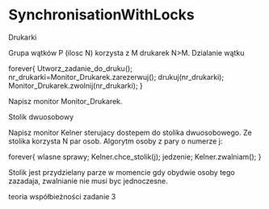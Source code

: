 # SynchronisationWithLocks

Drukarki 

Grupa wątków P (ilosc N) korzysta z M drukarek N>M. Dzialanie wątku

forever{
  Utworz_zadanie_do_druku();
  nr_drukarki=Monitor_Drukarek.zarezerwuj();
  drukuj(nr_drukarki);
  Monitor_Drukarek.zwolnij(nr_drukarki);
}

Napisz monitor Monitor_Drukarek.

Stolik dwuosobowy 

Napisz monitor Kelner sterujacy dostepem do stolika dwuosobowego. Ze stolika korzysta N par osob. Algorytm osoby z pary o numerze j:

forever{
  wlasne sprawy;
  Kelner.chce_stolik(j);
  jedzenie;
  Kelner.zwalniam();
}

Stolik jest przydzielany parze w momencie gdy obydwie osoby tego zazadaja, zwalnianie nie musi byc jednoczesne.

teoria współbieżności zadanie 3